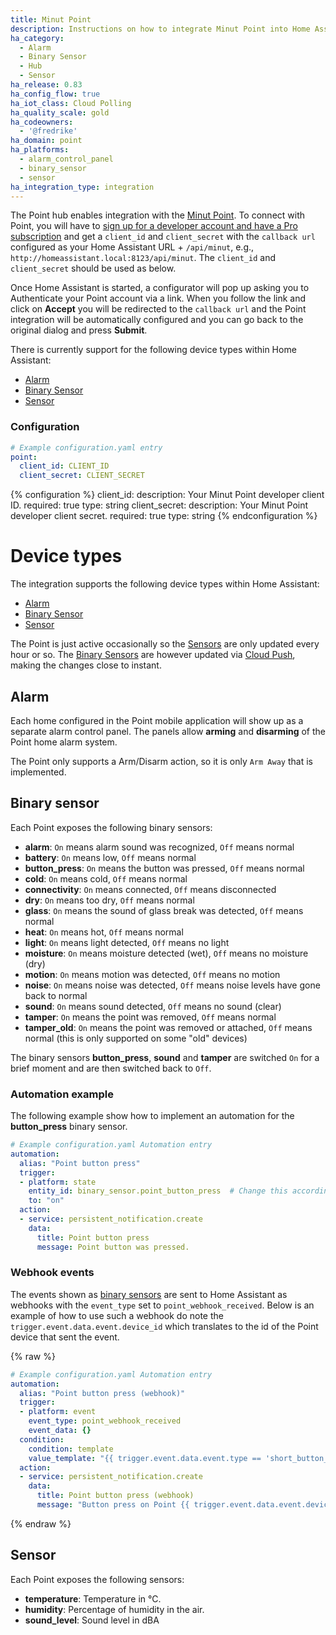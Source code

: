 ```yaml
---
title: Minut Point
description: Instructions on how to integrate Minut Point into Home Assistant.
ha_category:
  - Alarm
  - Binary Sensor
  - Hub
  - Sensor
ha_release: 0.83
ha_config_flow: true
ha_iot_class: Cloud Polling
ha_quality_scale: gold
ha_codeowners:
  - '@fredrike'
ha_domain: point
ha_platforms:
  - alarm_control_panel
  - binary_sensor
  - sensor
ha_integration_type: integration
---
```


The Point hub enables integration with the [Minut Point](https://minut.com/). To connect with Point, you will have to [sign up for a developer account and have a Pro subscription](https://minut.com/community/developers/) and get a `client_id` and `client_secret` with the `callback url` configured as your Home Assistant URL + `/api/minut`, e.g.,  `http://homeassistant.local:8123/api/minut`. The `client_id` and `client_secret` should be used as below.

Once Home Assistant is started, a configurator will pop up asking you to Authenticate your Point account via a link. When you follow the link and click on **Accept** you will be redirected to the `callback url` and the Point integration will be automatically configured and you can go back to the original dialog and press **Submit**.

There is currently support for the following device types within Home Assistant:

- [Alarm](#alarm)
- [Binary Sensor](#binary-sensor)
- [Sensor](#sensor)

### Configuration

```yaml
# Example configuration.yaml entry
point:
  client_id: CLIENT_ID
  client_secret: CLIENT_SECRET
```

{% configuration %}
client_id:
  description: Your Minut Point developer client ID.
  required: true
  type: string
client_secret:
  description: Your Minut Point developer client secret.
  required: true
  type: string
{% endconfiguration %}

# Device types

The integration supports the following device types within Home Assistant:
  - [Alarm](#alarm)
  - [Binary Sensor](#binary-sensor)
  - [Sensor](#sensor)

<div class='note'>

The Point is just active occasionally so the [Sensors](#sensor) are only updated every hour or so. The [Binary Sensors](#binary-sensor) are however updated via [Cloud Push](/blog/2016/02/12/classifying-the-internet-of-things/#cloud-pushing-new-state), making the changes close to instant.

</div>

## Alarm

Each home configured in the Point mobile application will show up as a separate alarm control panel. The panels allow **arming** and **disarming** of the Point home alarm system.

<div class="note">

The Point only supports a Arm/Disarm action, so it is only `Arm Away` that is implemented.

</div>

## Binary sensor

Each Point exposes the following binary sensors:

- **alarm**: `On` means alarm sound was recognized, `Off` means normal
- **battery**: `On` means low, `Off` means normal
- **button_press**: `On` means the button was pressed, `Off` means normal
- **cold**: `On` means cold, `Off` means normal
- **connectivity**: `On` means connected, `Off` means disconnected
- **dry**: `On` means too dry, `Off` means normal
- **glass**: `On` means the sound of glass break was detected, `Off` means normal
- **heat**: `On` means hot, `Off` means normal
- **light**: `On` means light detected, `Off` means no light
- **moisture**: `On` means moisture detected (wet), `Off` means no moisture (dry)
- **motion**: `On` means motion was detected, `Off` means no motion
- **noise**: `On` means noise was detected, `Off` means noise levels have gone back to normal
- **sound**: `On` means sound detected, `Off` means no sound (clear)
- **tamper**: `On` means the point was removed, `Off` means normal
- **tamper_old**: `On` means the point was removed or attached, `Off` means normal (this is only supported on some "old" devices)

<div class="note">

The binary sensors **button_press**, **sound** and **tamper** are switched `On` for a brief moment and are then switched back to `Off`.

</div>

### Automation example

The following example show how to implement an automation for the **button_press** binary sensor.

```yaml
# Example configuration.yaml Automation entry
automation:
  alias: "Point button press"
  trigger:
  - platform: state
    entity_id: binary_sensor.point_button_press  # Change this accordingly
    to: "on"
  action:
  - service: persistent_notification.create
    data:
      title: Point button press
      message: Point button was pressed.
```

### Webhook events

The events shown as [binary sensors](#binary-sensor) are sent to Home Assistant as webhooks with the `event_type` set to `point_webhook_received`. Below is an example of how to use such a webhook do note the `trigger.event.data.event.device_id` which translates to the id of the Point device that sent the event.

{% raw %}

```yaml
# Example configuration.yaml Automation entry
automation:
  alias: "Point button press (webhook)"
  trigger:
  - platform: event
    event_type: point_webhook_received
    event_data: {}
  condition:
    condition: template
    value_template: "{{ trigger.event.data.event.type == 'short_button_press' }}"
  action:
  - service: persistent_notification.create
    data:
      title: Point button press (webhook)
      message: "Button press on Point {{ trigger.event.data.event.device_id }}"
```

{% endraw %}

## Sensor

Each Point exposes the following sensors:

- **temperature**: Temperature in °C.
- **humidity**: Percentage of humidity in the air.
- **sound_level**: Sound level in dBA
